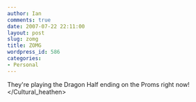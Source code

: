 ```yaml
---
author: Ian
comments: true
date: 2007-07-22 22:11:00
layout: post
slug: zomg
title: ZOMG
wordpress_id: 586
categories:
- Personal
---
```


They're playing the Dragon Half ending on the Proms right now! &lt;/Cultural_heathen&gt;
